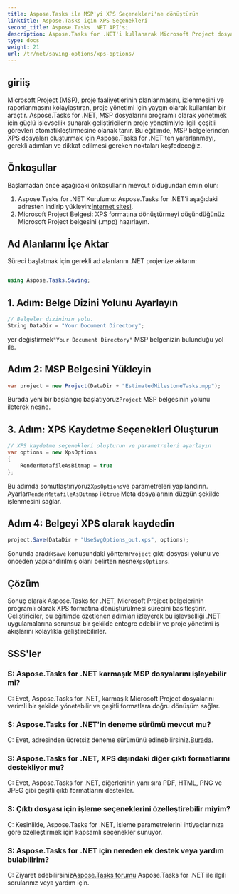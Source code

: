 ```yaml
---
title: Aspose.Tasks ile MSP'yi XPS Seçenekleri'ne dönüştürün
linktitle: Aspose.Tasks için XPS Seçenekleri
second_title: Aspose.Tasks .NET API'si
description: Aspose.Tasks for .NET'i kullanarak Microsoft Project dosyalarını XPS formatına nasıl dönüştüreceğinizi öğrenin. Kolay entegrasyon, sağlam işlevsellik.
type: docs
weight: 21
url: /tr/net/saving-options/xps-options/
---
```

## giriiş
Microsoft Project (MSP), proje faaliyetlerinin planlanmasını, izlenmesini ve raporlanmasını kolaylaştıran, proje yönetimi için yaygın olarak kullanılan bir araçtır. Aspose.Tasks for .NET, MSP dosyalarını programlı olarak yönetmek için güçlü işlevsellik sunarak geliştiricilerin proje yönetimiyle ilgili çeşitli görevleri otomatikleştirmesine olanak tanır. Bu eğitimde, MSP belgelerinden XPS dosyaları oluşturmak için Aspose.Tasks for .NET'ten yararlanmayı, gerekli adımları ve dikkat edilmesi gereken noktaları keşfedeceğiz.
## Önkoşullar
Başlamadan önce aşağıdaki önkoşulların mevcut olduğundan emin olun:
1.  Aspose.Tasks for .NET Kurulumu: Aspose.Tasks for .NET'i aşağıdaki adresten indirip yükleyin:[İnternet sitesi](https://releases.aspose.com/tasks/net/).
2. Microsoft Project Belgesi: XPS formatına dönüştürmeyi düşündüğünüz Microsoft Project belgesini (.mpp) hazırlayın.

## Ad Alanlarını İçe Aktar
Süreci başlatmak için gerekli ad alanlarını .NET projenize aktarın:
```csharp

using Aspose.Tasks.Saving;
```

## 1. Adım: Belge Dizini Yolunu Ayarlayın
```csharp
// Belgeler dizininin yolu.
String DataDir = "Your Document Directory";
```
 yer değiştirmek`"Your Document Directory"` MSP belgenizin bulunduğu yol ile.
## Adım 2: MSP Belgesini Yükleyin
```csharp
var project = new Project(DataDir + "EstimatedMilestoneTasks.mpp");
```
 Burada yeni bir başlangıç başlatıyoruz`Project` MSP belgesinin yolunu ileterek nesne.
## 3. Adım: XPS Kaydetme Seçenekleri Oluşturun
```csharp
// XPS kaydetme seçenekleri oluşturun ve parametreleri ayarlayın
var options = new XpsOptions
{
    RenderMetafileAsBitmap = true
};
```
 Bu adımda somutlaştırıyoruz`XpsOptions`ve parametreleri yapılandırın. Ayarlar`RenderMetafileAsBitmap` ile`true` Meta dosyalarının düzgün şekilde işlenmesini sağlar.
## Adım 4: Belgeyi XPS olarak kaydedin
```csharp
project.Save(DataDir + "UseSvgOptions_out.xps", options);
```
 Sonunda aradık`Save` konusundaki yöntem`Project` çıktı dosyası yolunu ve önceden yapılandırılmış olanı belirten nesne`XpsOptions`.

## Çözüm
Sonuç olarak Aspose.Tasks for .NET, Microsoft Project belgelerinin programlı olarak XPS formatına dönüştürülmesi sürecini basitleştirir. Geliştiriciler, bu eğitimde özetlenen adımları izleyerek bu işlevselliği .NET uygulamalarına sorunsuz bir şekilde entegre edebilir ve proje yönetimi iş akışlarını kolaylıkla geliştirebilirler.
## SSS'ler
### S: Aspose.Tasks for .NET karmaşık MSP dosyalarını işleyebilir mi?
C: Evet, Aspose.Tasks for .NET, karmaşık Microsoft Project dosyalarını verimli bir şekilde yönetebilir ve çeşitli formatlara doğru dönüşüm sağlar.
### S: Aspose.Tasks for .NET'in deneme sürümü mevcut mu?
 C: Evet, adresinden ücretsiz deneme sürümünü edinebilirsiniz.[Burada](https://releases.aspose.com/).
### S: Aspose.Tasks for .NET, XPS dışındaki diğer çıktı formatlarını destekliyor mu?
C: Evet, Aspose.Tasks for .NET, diğerlerinin yanı sıra PDF, HTML, PNG ve JPEG gibi çeşitli çıktı formatlarını destekler.
### S: Çıktı dosyası için işleme seçeneklerini özelleştirebilir miyim?
C: Kesinlikle, Aspose.Tasks for .NET, işleme parametrelerini ihtiyaçlarınıza göre özelleştirmek için kapsamlı seçenekler sunuyor.
### S: Aspose.Tasks for .NET için nereden ek destek veya yardım bulabilirim?
 C: Ziyaret edebilirsiniz[Aspose.Tasks forumu](https://forum.aspose.com/c/tasks/15) Aspose.Tasks for .NET ile ilgili sorularınız veya yardım için.